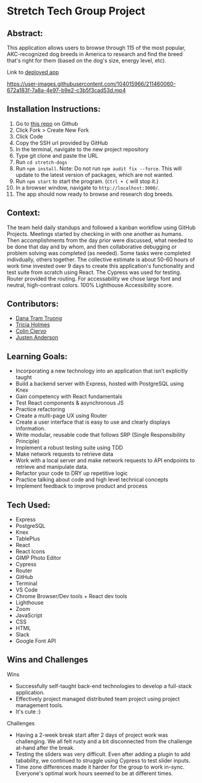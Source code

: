 # Stretch Tech Group Project
## Abstract:
This application allows users to browse through 115 of the most popular, AKC-recognized dog breeds in America to research and find the breed that's right for them (based on the dog's size, energy level, etc). 

Link to [deployed app](https://pawfect-match.vercel.app/)

https://user-images.githubusercontent.com/104015966/211460060-672a183f-7a8a-4e97-b9e2-c3b5f3cad53d.mp4

## Installation Instructions:
1. Go to [this repo](https://github.com/Mrcolin99/stretch-dogs) on Github
2. Click Fork > Create New Fork
3. Click Code
4. Copy the SSH url provided by GitHub
5. In the terminal, navigate to the new project repository
6. Type git clone and paste the URL
7. Run `cd stretch-dogs`
8. Run `npm install`. Note: Do not run `npm audit fix --force`. This will update to the latest version of packages, which are not wanted. 
9. Run `npm start` to start the program. (`Ctrl + C` will stop it.)
10. In a browser window, navigate to `http://localhost:3000/`.
11. The app should now ready to browse and research dog breeds.  

## Context:
The team held daily standups and followed a kanban workflow using GitHub Projects. Meetings started by checking in with one another as humans. Then accomplishments from the day prior were discussed, what needed to be done that day and by whom, and then collaborative debugging or problem solving was completed (as needed). Some tasks were completed indivdually, others together. The collective estimate is about 50-60 hours of work time invested over 9 days to create this application's functionality and test suite from scratch using React. The Cypress was used for testing. Router provided the routing.
For accessability we chose large font and neutral, high-contrast colors. 100% Lighthouse Accessibility score.

## Contributors:
- [Dana Tram Truong](https://github.com/tramtram1130)
- [Tricia Holmes](https://github.com/tricia-holmes)
- [Colin Ciervo](https://github.com/Mrcolin99)
- [Justen Anderson](https://github.com/justenanderson-commits)

## Learning Goals:
- Incorporating a new technology into an application that isn’t explicitly taught
- Build a backend server with Express, hosted with PostgreSQL using Knex
- Gain competency with React fundamentals
- Test React components & asynchronous JS
- Practice refactoring
- Create a multi-page UX using Router
- Create a user interface that is easy to use and clearly displays information.
- Write modular, reusable code that follows SRP (Single Responsibility Principle)
- Implement a robust testing suite using TDD
- Make network requests to retrieve data
- Work with a local server and make network requests to API endpoints to retrieve and manipulate data.
- Refactor your code to DRY up repetitive logic
- Practice talking about code and high level technical concepts
- Implement feedback to improve product and process

## Tech Used:
- Express
- PostgreSQL
- Knex
- TablePlus
- React
- React Icons
- GIMP Photo Editor
- Cypress
- Router
- GitHub
- Terminal
- VS Code
- Chrome Browser/Dev tools + React dev tools
- Lighthouse
- Zoom
- JavaScript
- CSS
- HTML
- Slack
- Google Font API

## Wins and Challenges
Wins
- Successfully self-taught back-end technologies to develop a full-stack application.
- Effectively project managed distributed team project using project management tools.
- It's cute :)

Challenges
- Having a 2-week break start after 2 days of project work was challenging. We all felt rusty and a bit disconnected from the challenge at-hand after the break.
- Testing the sliders was very difficult. Even after adding a plugin to add tabability, we continued to struggle using Cypress to test slider inputs.
- Time zone differences made it harder for the group to work in-sync. Everyone's optimal work hours seemed to be at different times. 

